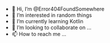 - 👋 Hi, I’m @Error404FoundSomewhere
- 👀 I’m interested in random things
- 🌱 I’m currently learning Kotlin
- 💞️ I’m looking to collaborate on ...
- 📫 How to reach me ...

<!---
Error404FoundSomewhere/Error404FoundSomewhere is a ✨ special ✨ repository because its `README.md` (this file) appears on your GitHub profile.
You can click the Preview link to take a look at your changes.
--->
